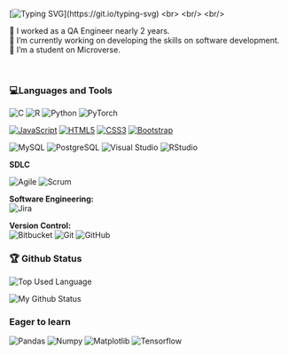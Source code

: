 
[![Typing SVG](https://readme-typing-svg.demolab.com?font=Fira+Code&size=18&duration=3500&pause=500&color=024FF7&width=435&lines=Welcome+to+my+Git+home;It+is+so+nice+to+see+you+;Let's+talk+about+software+development;I+hope+you+will+get+something+from+here;Have+a+nice+day!)](https://git.io/typing-svg)
<br>
<br/>
<br/>

🌱 I worked as a QA Engineer nearly 2 years.<br />
🔭 I’m currently working on developing the skills on software development.<br />
👯 I’m a student on Microverse.<br />

<br>

### 💻Languages and Tools 


 ![C](https://img.shields.io/badge/-A8B9CC?style=flat&logo=c&logoColor=white&link=https://github.com/Quananhle) 
 ![R](https://img.shields.io/badge/-R-blue?style=flat&logo=R&logoColor=white&link=https://github.com/Quananhle/Haskell---NLP) 
 ![Python](https://img.shields.io/badge/-Python-black?style=flat&logo=python&link=https://github.com/Quananhle/Python-AWS-TradingAI) 
  ![PyTorch](https://img.shields.io/badge/-PyTorch-EE4C2C?style=flat&logo=PyTorch&logoColor=white&link=https://github.com/Quananhle/Python-AWS-TradingAI)
  <br/>

  [![JavaScript](https://img.shields.io/badge/-JavaScript-black?style=flat&logo=javascript&link=https://github.com/Quananhle/Front-End-Dev)](https://github.com/Quananhle/Front-End-Dev)
  [![HTML5](https://img.shields.io/badge/-HTML5-E34F26?style=flat&logo=html5&logoColor=white&link=https://github.com/Quananhle/Front-End-Dev)](https://github.com/Quananhle/Front-End-Dev) 
  [![CSS3](https://img.shields.io/badge/-CSS3-1572B6?style=flat&logo=css3&link=https://github.com/Quananhle/Front-End-Dev)](https://github.com/Quananhle/Front-End-Dev) 
  [![Bootstrap](https://img.shields.io/badge/-Bootstrap-purple?style=flat&logo=bootstrap&link=https://github.com/Quananhle/Front-End-Dev)](https://github.com/Quananhle/Front-End-Dev) 
  <br/>

  ![MySQL](https://img.shields.io/badge/-MySQL-lightgray?style=flat&logo=mysql&link=https://github.com/Quananhle)
  ![PostgreSQL](https://img.shields.io/badge/-PostgreSQL-blue?style=flat&logo=postgresql&link=https://github.com/Quananhle)
  ![Visual Studio](https://img.shields.io/badge/-007ACC?style=flat&logo=Visual-Studio-Code&logoColor=white&link=https://github.com/Quananhle "Visual Studio")
  ![RStudio](https://img.shields.io/badge/-75AADB?style=flat&logo=RStudio&logoColor=white&link=https://github.com/Quananhle "RStudio")

**SDLC**  

![Agile](https://img.shields.io/badge/Agile-blue?style=flat&logo=Agile&logoColor=white&link=https://github.com/Quananhle "Agile") ![Scrum](https://img.shields.io/badge/Scrum-green?style=flat&logo=Scrum&logoColor=white&link=https://github.com/Quananhle )

**Software Engineering:**  
![Jira](https://img.shields.io/badge/-Jira-0052CC?style=flat&logo=jira&logoColor=white&link=https://github.com/Quananhle)

**Version Control:**  
![Bitbucket](https://img.shields.io/badge/-Bitbucket-blue?style=flat&logo=bitbucket&link=https://github.com/Quananhle)
![Git](https://img.shields.io/badge/-Git-black?style=flat&logo=git&link=https://github.com/Quananhle)
![GitHub](https://img.shields.io/badge/-GitHub-181717?style=flat&logo=github&link=https://github.com/Quananhle)



### 🏆 Github Status
![Top Used Language](https://github-readme-stats.vercel.app/api/top-langs/?username=yashodhicy&show_icons=true&theme=tokyonight&hide_border=true)

![My Github Status](https://github-readme-stats.vercel.app/api?username=yashodhicy&show_icons=true&theme=shades-of-purple&hide_border=true) 

### Eager to learn

  
  ![Pandas](https://img.shields.io/badge/-Pandas-150458?style=flat&logo=Pandas&link=https://github.com/Quananhle/Python-AWS-TradingAI)
  ![Numpy](https://img.shields.io/badge/-Numpy-lightgray?style=flat&logo=Numpy&logoColor=white&link=https://github.com/Quananhle/Python-AWS-TradingAI)
  ![Matplotlib](https://img.shields.io/badge/-Matplotlib-black?style=flat&logo=Matplotlib&logoColor=white&link=https://github.com/Quananhle/Python-AWS-TradingAI)
  ![Tensorflow](https://img.shields.io/badge/-Tensorflow-gray?style=flat&logo=tensorflow&link=https://github.com/Quananhle/Python-AWS-TradingAI)

 
